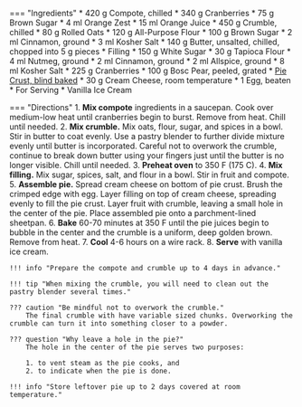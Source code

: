 === "Ingredients"
    * 420 g Compote, chilled
        * 340 g Cranberries
        * 75 g Brown Sugar
        * 4 ml Orange Zest
        * 15 ml Orange Juice
    * 450 g Crumble, chilled
        * 80 g Rolled Oats
        * 120 g All-Purpose Flour
        * 100 g Brown Sugar
        * 2 ml Cinnamon, ground
        * 3 ml Kosher Salt
        * 140 g Butter, unsalted, chilled, chopped into 5 g pieces
    * Filling
        * 150 g White Sugar
        * 30 g Tapioca Flour
        * 4 ml Nutmeg, ground
        * 2 ml Cinnamon, ground
        * 2 ml Allspice, ground
        * 8 ml Kosher Salt
        * 225 g Cranberries
        * 100 g Bosc Pear, peeled, grated
    * [Pie Crust, blind baked](../../breads/pie-crust.md)
    * 30 g Cream Cheese, room temperature
    * 1 Egg, beaten
    * For Serving
        * Vanilla Ice Cream

=== "Directions"
    1. **Mix compote** ingredients in a saucepan. Cook over medium-low heat until cranberries begin to burst. Remove from heat. Chill until needed.
    2. **Mix crumble.** Mix oats, flour, sugar, and spices in a bowl. Stir in butter to coat evenly. Use a pastry blender to further divide mixture evenly until butter is incorporated. Careful not to overwork the crumble, continue to break down butter using your fingers just until the butter is no longer visible. Chill until needed.
    3. **Preheat oven** to 350 F (175 C).
    4. **Mix filling.** Mix sugar, spices, salt, and flour in a bowl. Stir in fruit and compote.
    5. **Assemble pie.** Spread cream cheese on bottom of pie crust. Brush the crimped edge with egg. Layer filling on top of cream cheese, spreading evenly to fill the pie crust. Layer fruit with crumble, leaving a small hole in the center of the pie. Place assembled pie onto a parchment-lined sheetpan.
    6. **Bake** 60-70 minutes at 350 F until the pie juices begin to bubble in the center and the crumble is a uniform, deep golden brown. Remove from heat.
    7. **Cool** 4-6 hours on a wire rack.
    8. **Serve** with vanilla ice cream.

    !!! info "Prepare the compote and crumble up to 4 days in advance."

    !!! tip "When mixing the crumble, you will need to clean out the pastry blender several times."

    ??? caution "Be mindful not to overwork the crumble."
        The final crumble with have variable sized chunks. Overworking the crumble can turn it into something closer to a powder.

    ??? question "Why leave a hole in the pie?"
        The hole in the center of the pie serves two purposes:

        1. to vent steam as the pie cooks, and
        2. to indicate when the pie is done.

    !!! info "Store leftover pie up to 2 days covered at room temperature."

[^1]: {{ cite.ludwinski_sister_pie }}
